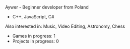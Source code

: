 Aywer - Beginner developer from Poland
- C++, JavaScript, C#

Also interested in: Music, Video Editing, Astronomy, Chess

- Games in progress: 1
- Projects in progress: 0
  

